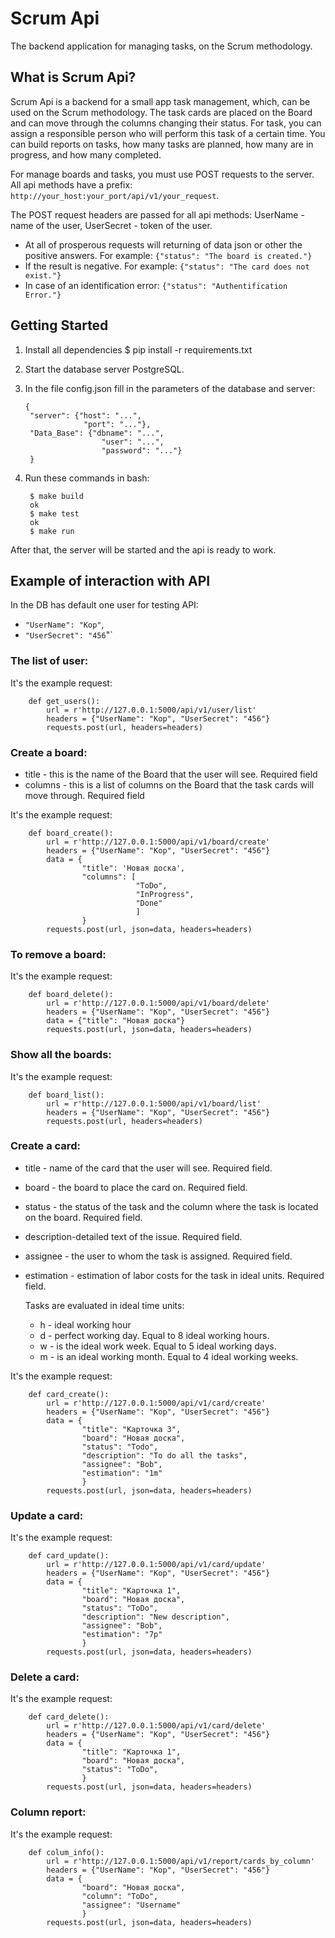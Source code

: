 # Scrum Api

The backend application for managing tasks, on the Scrum methodology.

## What is Scrum Api?
Scrum Api is a backend for a small app
task management, which, can be used on the Scrum methodology.
The task cards are placed on the Board and can move through the columns changing their status.
For task, you can assign a responsible person who will perform this task of a certain time.
You can build reports on tasks, how many tasks are planned, how many are in progress, and how many completed.

For manage boards and tasks, you must use POST requests to the server.
All api methods have a prefix: `http://your_host:your_port/api/v1/your_request`.

The POST request headers are passed for all api methods: UserName - name of the user, UserSecret - token of the user.

* At all of prosperous requests will returning of data json or other the positive answers. For example: `{"status": "The board is created."}`
* If the result is negative. For example: `{"status": "The card does not exist."}`
* In case of an identification error: `{"status": "Authentification Error."}`
  
## Getting Started
1. Install all dependencies $ pip install -r requirements.txt
2. Start the database server PostgreSQL.
3. In the file config.json fill in the parameters of the database and server:
    
       {
        "server": {"host": "...", 
                    "port": "..."}, 
        "Data_Base": {"dbname": "...", 
                        "user": "...",
                        "password": "..."}
        }
4. Run these commands in bash:

        $ make build
        ok
        $ make test
        ok
        $ make run

After that, the server will be started and the api is ready to work.

## Example of interaction with API
In the DB has default one user for testing API: 
- `"UserName": "Kop"`, 
- `"UserSecret": "456`"`

### The list of user:
It's the example request:

        def get_users():
            url = r'http://127.0.0.1:5000/api/v1/user/list'
            headers = {"UserName": "Kop", "UserSecret": "456"}
            requests.post(url, headers=headers)

### Create a board:
- title - this is the name of the Board that the user will see. Required field
- columns - this is a list of columns on the Board that the task cards will move through.
Required field

It's the example request:

        def board_create():
            url = r'http://127.0.0.1:5000/api/v1/board/create'
            headers = {"UserName": "Kop", "UserSecret": "456"}
            data = {
                    "title": 'Новая доска',
                    "columns": [
                                "ToDo",
                                "InProgress",
                                "Done"
                                ]
                    }
            requests.post(url, json=data, headers=headers)

### To remove a board:
It's the example request:

        def board_delete():
            url = r'http://127.0.0.1:5000/api/v1/board/delete'
            headers = {"UserName": "Kop", "UserSecret": "456"}
            data = {"title": "Новая доска"}
            requests.post(url, json=data, headers=headers)


### Show all the boards:

It's the example request:

        def board_list():
            url = r'http://127.0.0.1:5000/api/v1/board/list'
            headers = {"UserName": "Kop", "UserSecret": "456"}
            requests.post(url, headers=headers)

### Create a card:

- title - name of the card that the user will see. Required field.
- board - the board to place the card on. Required field.
- status - the status of the task and the column where the task is located on the board. Required field.
- description-detailed text of the issue. Required field.
- assignee - the user to whom the task is assigned. Required field.
- estimation - estimation of labor costs for the task in ideal units. Required field. 
  
  Tasks are evaluated in ideal time units:
  - h - ideal working hour
  - d - perfect working day. Equal to 8 ideal working hours.
  - w - is the ideal work week. Equal to 5 ideal working days.
  - m - is an ideal working month. Equal to 4 ideal working weeks.
  

It's the example request:

        def card_create():
            url = r'http://127.0.0.1:5000/api/v1/card/create'
            headers = {"UserName": "Kop", "UserSecret": "456"}
            data = {
                    "title": "Карточка 3",
                    "board": "Новая доска",
                    "status": "Todo",
                    "description": "To do all the tasks",
                    "assignee": "Bob",
                    "estimation": "1m"
                    }
            requests.post(url, json=data, headers=headers) 

### Update a card:

It's the example request:

        def card_update():
            url = r'http://127.0.0.1:5000/api/v1/card/update'
            headers = {"UserName": "Kop", "UserSecret": "456"}
            data = {
                    "title": "Карточка 1",
                    "board": "Новая доска",
                    "status": "ToDo",
                    "description": "New description",
                    "assignee": "Bob",
                    "estimation": "7p"
                    }
            requests.post(url, json=data, headers=headers) 

### Delete a card:

It's the example request:

        def card_delete():
            url = r'http://127.0.0.1:5000/api/v1/card/delete'
            headers = {"UserName": "Kop", "UserSecret": "456"}
            data = {
                    "title": "Карточка 1",
                    "board": "Новая доска",
                    "status": "ToDo",
                    }
            requests.post(url, json=data, headers=headers) 

### Column report:

It's the example request:

        def colum_info():
            url = r'http://127.0.0.1:5000/api/v1/report/cards_by_column'
            headers = {"UserName": "Kop", "UserSecret": "456"}
            data = {
                    "board": "Новая доска",
                    "column": "ToDo",
                    "assignee": "Username"
                    }
            requests.post(url, json=data, headers=headers) 
